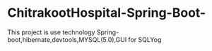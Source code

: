 # ChitrakootHospital-Spring-Boot-
This project is use technology Spring-boot,hibernate,devtools,MYSQL(5.0),GUI for SQLYog
